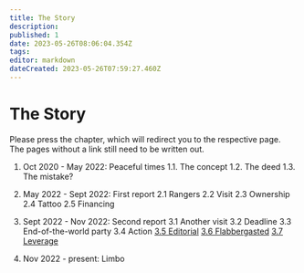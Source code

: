 ```yaml
---
title: The Story
description: 
published: 1
date: 2023-05-26T08:06:04.354Z
tags: 
editor: markdown
dateCreated: 2023-05-26T07:59:27.460Z
---
```


# The Story

Please press the chapter, which will redirect you to the respective page.
The pages without a link still need to be written out.

1. Oct 2020 - May 2022: Peaceful times
   1.1. The concept
   1.2. The deed
   1.3. The mistake?

2. May 2022 - Sept 2022: First report
   2.1 Rangers
   2.2 Visit
   2.3 Ownership
   2.4 Tattoo
   2.5 Financing

3. Sept 2022 - Nov 2022: Second report
   3.1 Another visit
   3.2 Deadline
   3.3 End-of-the-world party
   3.4 Action
   [3.5 Editorial](https://cahcaw.nl/en/3_5_Message)
   [3.6 Flabbergasted](https://cahcaw.nl/en/3_6_Flabbergasted)
   [3.7 Leverage](https://cahcaw.nl/en/3_7_Leverage)

4. Nov 2022 - present: Limbo